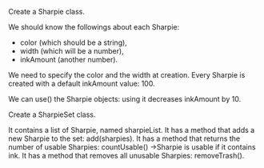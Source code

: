 Create a Sharpie class.

We should know the followings about each Sharpie:

- color (which should be a string),
- width (which will be a number),
- inkAmount (another number).

We need to specify the color and the width at creation.
Every Sharpie is created with a default inkAmount value: 100.

We can use() the Sharpie objects: using it decreases inkAmount by 10.

Create a SharpieSet class.

It contains a list of Sharpie, named sharpieList.
It has a method that adds a new Sharpie to the set: add(sharpies).
It has a method that returns the number of usable Sharpies:
countUsable() ->Sharpie is usable if it contains ink.
It has a method that removes all unusable Sharpies: removeTrash().
